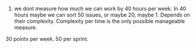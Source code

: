1. we dont measure how much we can work by 40 hours per week. In 40 hours maybe we can sort 50 issues, or maybe 20, maybe 1. 
Depends on their complexity. 
Complexity per time is the only possible manageable measure. 

30 pointx per week. 50 per sprint.
